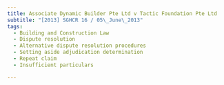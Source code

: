 ```yaml
---
title: Associate Dynamic Builder Pte Ltd v Tactic Foundation Pte Ltd
subtitle: "[2013] SGHCR 16 / 05\_June\_2013"
tags:
  - Building and Construction Law
  - Dispute resolution
  - Alternative dispute resolution procedures
  - Setting aside adjudication determination
  - Repeat claim
  - Insufficient particulars

---
```


